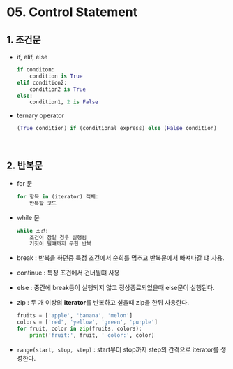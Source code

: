 # 05. Control Statement



## 1. 조건문

- if, elif, else

  ```python
  if conditon:
      condition is True
  elif condition2:
      condition2 is True
  else:
      condition1, 2 is False
  ```

- ternary operator

  ```python
  (True condition) if (conditional express) else (False condition)
  ```

  ​

## 2. 반복문

- for 문

  ```python
  for 항목 in (iterator) 객체:
      반복할 코드
  ```

- while 문

  ```python
  while 조건:
      조건이 참일 경우 실행됨
      거짓이 될떄까지 무한 반복
  ```

- break : 반복을 하던중 특정 조건에서 순회를 멈추고 반복문에서 빠져나갈 떄 사용.

- continue : 특정 조건에서 건너뛸떄 사용

- else : 중간에 break등이 실행되지 않고 정상종료되었을때 else문이 실행된다.

- zip : 두 개 이상의 **iterator**를 반복하고 싶을때 zip을 한뒤 사용한다.

  ```python
  fruits = ['apple', 'banana', 'melon']
  colors = ['red', 'yellow', 'green', 'purple']
  for fruit, color in zip(fruits, colors):
      print('fruit:', fruit, ' color:', color)
  ```

- `range(start, stop, step)` : start부터  stop까지 step의 간격으로 iterator를 생성한다.

































